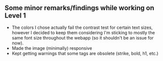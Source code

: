## Some minor remarks/findings while working on Level 1

- The colors I chose actually fail the contrast test for certain text sizes, however I decided to keep them considering I'm sticking to mostly the same font size throughout the webapp (so it shouldn't be an issue for now).
- Made the image (minimally) responsive
- Kept getting warnings that some tags are obsolete (strike, bold, h1, etc.)
